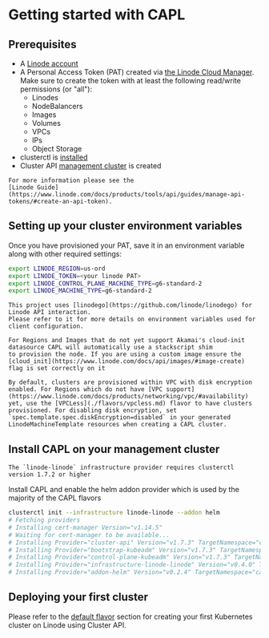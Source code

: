 # Getting started with CAPL

## Prerequisites

- A [Linode account](https://linode.com/)
- A Personal Access Token (PAT) created via [the Linode Cloud Manager](https://cloud.linode.com/profile/tokens).
Make sure to create the token with at least the following read/write permissions (or "all"):
  - Linodes
  - NodeBalancers
  - Images
  - Volumes
  - VPCs
  - IPs
  - Object Storage
- clusterctl is [installed](https://cluster-api.sigs.k8s.io/user/quick-start#installation)
- Cluster API [management cluster](https://cluster-api.sigs.k8s.io/user/quick-start#install-andor-configure-a-kubernetes-cluster) is created
```admonish question title=""
For more information please see the
[Linode Guide](https://www.linode.com/docs/products/tools/api/guides/manage-api-tokens/#create-an-api-token).
```

## Setting up your cluster environment variables

Once you have provisioned your PAT, save it in an environment variable along with other required settings:
```bash
export LINODE_REGION=us-ord
export LINODE_TOKEN=<your linode PAT>
export LINODE_CONTROL_PLANE_MACHINE_TYPE=g6-standard-2
export LINODE_MACHINE_TYPE=g6-standard-2
```

```admonish info
This project uses [linodego](https://github.com/linode/linodego) for Linode API interaction. 
Please refer to it for more details on environment variables used for client configuration.
```

```admonish warning
For Regions and Images that do not yet support Akamai's cloud-init datasource CAPL will automatically use a stackscript shim
to provision the node. If you are using a custom image ensure the [cloud_init](https://www.linode.com/docs/api/images/#image-create) flag is set correctly on it
```
~~~admonish warning
By default, clusters are provisioned within VPC with disk encryption enabled. For Regions which do not have [VPC support](https://www.linode.com/docs/products/networking/vpc/#availability) yet, use the [VPCLess](./flavors/vpcless.md) flavor to have clusters provisioned. For disabling disk encryption, set `spec.template.spec.diskEncryption=disabled` in your generated LinodeMachineTemplate resources when creating a CAPL cluster.
~~~

## Install CAPL on your management cluster
```admonish warning
The `linode-linode` infrastructure provider requires clusterctl version 1.7.2 or higher
```
Install CAPL and enable the helm addon provider which is used by the majority of the CAPL flavors

```bash
clusterctl init --infrastructure linode-linode --addon helm
# Fetching providers
# Installing cert-manager Version="v1.14.5"
# Waiting for cert-manager to be available...
# Installing Provider="cluster-api" Version="v1.7.3" TargetNamespace="capi-system"
# Installing Provider="bootstrap-kubeadm" Version="v1.7.3" TargetNamespace="capi-kubeadm-bootstrap-system"
# Installing Provider="control-plane-kubeadm" Version="v1.7.3" TargetNamespace="capi-kubeadm-control-plane-system"
# Installing Provider="infrastructure-linode-linode" Version="v0.4.0" TargetNamespace="capl-system"
# Installing Provider="addon-helm" Version="v0.2.4" TargetNamespace="caaph-system"
```

## Deploying your first cluster

Please refer to the [default flavor](../topics/flavors/default.md) section for creating your first Kubernetes cluster on Linode using Cluster API. 
